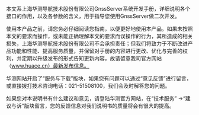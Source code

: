 本文系上海华测导航技术股份有限公司GnssServer系统开发手册，详细说明各个接口的作用，以及各参数的含义，用于指导您使用GnssServer做二次开发。

使用本产品之前，请您务必仔细阅读您指南，以便更好地使用本产品。如果未按照本文的要求而操作，或未能正确理解本文的要求而误操作的行为，其所造成的相关损失，上海华测导航技术股份有限公司不会承担责任；但我们将致力于不断改进产品功能和性能、提高服务质量，并保留对手册的内容进行更改、优化与完善的权利，并定期以升级发布的形式告知更新内容，故请留意我司官方网站（www.huace.cn）最新发布信息。

华测网站开启了“服务与下载”版块，如果您有问题可以通过“意见反馈”进行留言，或直接拨打技术咨询电话：021-51508100，我们会及时解答您的问题。

如果您对本说明书有什么建议和意见，请登陆华测官方网站，在“技术服务” →“建议与诉”版块留言，您的反馈信息对我们说明书的质量将会有很大的提高。
